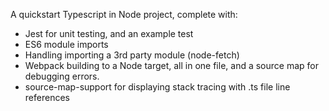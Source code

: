 A quickstart Typescript in Node project, complete with:

- Jest for unit testing, and an example test
- ES6 module imports
- Handling importing a 3rd party module (node-fetch)
- Webpack building to a Node target, all in one file, and a source map for debugging errors.
- source-map-support for displaying stack tracing with .ts file line references

